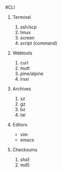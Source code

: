 #CLI

1. Terminal
    1. ssh/scp
    1. tmux
    1. screen
    1. script (command)

1. Webtools
    1. curl
    1. mutt
    1. pine/alpine
    1. irssi

1. Archives
    1. xz
    1. gz
    1. bz
    1. tar

1. Editors
    - vim
    - emacs

1. Checksums
    1. sha1
    1. md5

